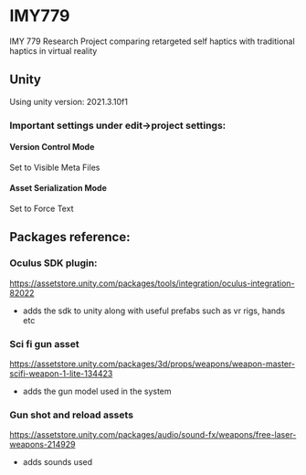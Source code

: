 # IMY779
IMY 779 Research Project comparing retargeted self haptics with traditional haptics in virtual reality

## Unity
Using unity version: 2021.3.10f1

### Important settings under edit->project settings:
#### Version Control Mode 
Set to Visible Meta Files
#### Asset Serialization Mode
Set to Force Text

## Packages reference:
### Oculus SDK plugin:
https://assetstore.unity.com/packages/tools/integration/oculus-integration-82022
- adds the sdk to unity along with useful prefabs such as vr rigs, hands etc

### Sci fi gun asset
https://assetstore.unity.com/packages/3d/props/weapons/weapon-master-scifi-weapon-1-lite-134423
- adds the gun model used in the system

### Gun shot and reload assets
https://assetstore.unity.com/packages/audio/sound-fx/weapons/free-laser-weapons-214929
- adds sounds used
